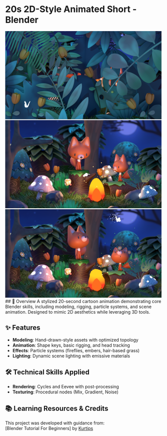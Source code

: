 # 20s 2D-Style Animated Short - Blender 

<img src="output/0001.png" width="500" alt="Output"> 
<img src="output/0062.png" width="500" alt="Output"> 
<img src="output/0245.png" width="500" alt="Output"> 
## 📌 Overview  
A stylized 20-second cartoon animation demonstrating core Blender skills, including modeling, rigging, particle systems, and scene animation. Designed to mimic 2D aesthetics while leveraging 3D tools.  

## ✨ Features  
- **Modeling**: Hand-drawn-style assets with optimized topology  
- **Animation**: Shape keys, basic rigging, and head tracking  
- **Effects**: Particle systems (fireflies, embers, hair-based grass)  
- **Lighting**: Dynamic scene lighting with emissive materials    

## 🛠️ Technical Skills Applied  
- **Rendering**: Cycles and Eevee with post-processing  
- **Texturing**: Procedural nodes (Mix, Gradient, Noise)    

## 📚 Learning Resources & Credits  
This project was developed with guidance from:  
 [Blender Tutorial For Beginners] by [Kurtips](https://www.youtube.com/watch?v=HM7TbsnZviM&list=PLWnbm0Hd_z4TNF18poVGNUVszKP74sdcJ)

